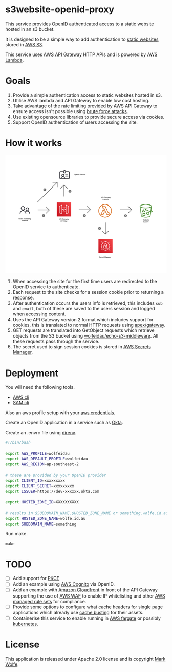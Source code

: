 # s3website-openid-proxy

This service provides [OpenID](https://openid.net/) authenticated access to a static website hosted in an s3 bucket.  

It is designed to be a simple way to add authentication to [static websites](https://en.wikipedia.org/wiki/Static_web_page) stored in [AWS S3](https://aws.amazon.com/s3/).

This service uses [AWS API Gateway](https://aws.amazon.com/api-gateway/) HTTP APIs and is powered by [AWS Lambda](https://aws.amazon.com/lambda/).

# Goals

1. Provide a simple authentication access to static websites hosted in s3.
2. Utilise AWS lambda and API Gateway to enable low cost hosting.
3. Take advantage of the rate limiting provided by AWS API Gateway to ensure access isn't possible using [brute force attacks](https://en.wikipedia.org/wiki/Brute-force_attack).
4. Use existing opensource libraries to provide secure access via cookies.
5. Support OpenID authentication of users accessing the site.

# How it works

![ArchitectureDiagram](docs/images/diagram.png)

1. When accessing the site for the first time users are redirected to the OpenID service to authenticate.
2. Each request to the site checks for a session cookie prior to returning a response.
3. After authentication occurs the users info is retrieved, this includes `sub` and `email`, both of these are saved to the users session and logged when accessing content.
4. Uses the API Gateway version 2 format which includes support for cookies, this is translated to normal HTTP requests using [apex/gateway](https://github.com/apex/gateway).
5. GET requests are translated into GetObject requests which retrieve objects from the S3 bucket using [wolfeidau/echo-s3-middleware](https://github.com/wolfeidau/echo-s3-middleware). All these requests pass through the service.
6. The secret used to sign session cookies is stored in [AWS Secrets Manager](https://aws.amazon.com/secrets-manager/).

# Deployment

You will need the following tools.

* [AWS cli](https://aws.amazon.com/cli/) 
* [SAM cli](https://github.com/aws/aws-sam-cli)

Also an aws profile setup with your [aws credentials](https://docs.aws.amazon.com/cli/latest/userguide/cli-configure-files.html).

Create an OpenID application in a service such as [Okta](https://www.okta.com/).

Create an .envrc file using [direnv](https://direnv.net/).

```bash
#!/bin/bash

export AWS_PROFILE=wolfeidau
export AWS_DEFAULT_PROFILE=wolfeidau
export AWS_REGION=ap-southeast-2

# these are provided by your OpenID provider 
export CLIENT_ID=xxxxxxxxx
export CLIENT_SECRET=xxxxxxxxx
export ISSUER=https://dev-xxxxxx.okta.com

export HOSTED_ZONE_ID=XXXXXXXXXX

# results in $SUBDOMAIN_NAME.$HOSTED_ZONE_NAME or something.wolfe.id.au
export HOSTED_ZONE_NAME=wolfe.id.au
export SUBDOMAIN_NAME=something
```

Run make.

```
make
```

# TODO

* [ ] Add support for [PKCE](https://oauth.net/2/pkce/)
* [ ] Add an example using [AWS Cognito](https://aws.amazon.com/cognito/) via OpenID.
* [ ] Add an example with [Amazon Cloudfront](https://aws.amazon.com/cloudfront/) in front of the API Gateway supporting the use of [AWS WAF](https://aws.amazon.com/waf/) to enable IP whitelisting and other [AWS managed rule sets](https://docs.aws.amazon.com/waf/latest/developerguide/aws-managed-rule-groups-list.html) for compliance. 
* [ ] Provide some options to configure what cache headers for single page applications which already use [cache busting](https://www.keycdn.com/support/what-is-cache-busting) for their assets.
* [ ] Containerise this service to enable running in [AWS fargate](https://aws.amazon.com/fargate/) or possibly [kubernetes](https://kubernetes.io/).

# License

This application is released under Apache 2.0 license and is copyright [Mark Wolfe](https://www.wolfe.id.au).
